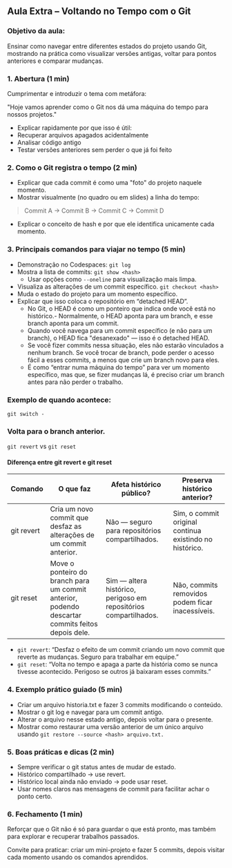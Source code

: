 ## Aula Extra – Voltando no Tempo com o Git
### Objetivo da aula:
Ensinar como navegar entre diferentes estados do projeto usando Git, mostrando na prática como visualizar versões antigas, voltar para pontos anteriores e comparar mudanças.

### 1. Abertura (1 min)
Cumprimentar e introduzir o tema com metáfora:

"Hoje vamos aprender como o Git nos dá uma máquina do tempo para nossos projetos."

- Explicar rapidamente por que isso é útil:
- Recuperar arquivos apagados acidentalmente
- Analisar código antigo
- Testar versões anteriores sem perder o que já foi feito

### 2. Como o Git registra o tempo (2 min)
- Explicar que cada commit é como uma "foto" do projeto naquele momento.
- Mostrar visualmente (no quadro ou em slides) a linha do tempo:
> Commit A → Commit B → Commit C → Commit D
- Explicar o conceito de hash e por que ele identifica unicamente cada momento.

### 3. Principais comandos para viajar no tempo (5 min)
- Demonstração no Codespaces: `git log`
- Mostra a lista de commits: `git show <hash>`
  - Usar opções como `--oneline` para visualização mais limpa.
- Visualiza as alterações de um commit específico. `git checkout <hash>`
- Muda o estado do projeto para um momento específico.
- Explicar que isso coloca o repositório em “detached HEAD”.
    - No Git, o HEAD é como um ponteiro que indica onde você está no histórico.- Normalmente, o HEAD aponta para um branch, e esse branch aponta para um commit.
    - Quando você navega para um commit específico (e não para um branch), o HEAD fica "desanexado" — isso é o detached HEAD.
    - Se você fizer commits nessa situação, eles não estarão vinculados a nenhum branch. Se você trocar de branch, pode perder o acesso fácil a esses commits, a menos que crie um branch novo para eles.
    - É como “entrar numa máquina do tempo” para ver um momento específico, mas que, se fizer mudanças lá, é preciso criar um branch antes para não perder o trabalho.

### Exemplo de quando acontece:
`git switch -`

### Volta para o branch anterior.

`git revert` vs `git reset`

#### Diferença entre git revert e git reset
Comando| O que faz | Afeta histórico público?|	Preserva histórico anterior?|
-------|-----------| ------------------------|------------------------------|
git revert | Cria um novo commit que desfaz as alterações de um commit anterior.| Não — seguro para repositórios compartilhados.| Sim, o commit original continua existindo no histórico.|
git reset|	Move o ponteiro do branch para um commit anterior, podendo descartar commits feitos depois dele.| Sim — altera histórico, perigoso em repositórios compartilhados.| Não, commits removidos podem ficar inacessíveis.

- `git revert`: “Desfaz o efeito de um commit criando um novo commit que reverte as mudanças. Seguro para trabalhar em equipe.”
- `git reset`: “Volta no tempo e apaga a parte da história como se nunca tivesse acontecido. Perigoso se outros já baixaram esses commits.”

### 4. Exemplo prático guiado (5 min)
- Criar um arquivo historia.txt e fazer 3 commits modificando o conteúdo.
- Mostrar o git log e navegar para um commit antigo.
- Alterar o arquivo nesse estado antigo, depois voltar para o presente.
- Mostrar como restaurar uma versão anterior de um único arquivo usando `git restore --source <hash> arquivo.txt.`

### 5. Boas práticas e dicas (2 min)
- Sempre verificar o git status antes de mudar de estado.
- Histórico compartilhado → use revert.
- Histórico local ainda não enviado → pode usar reset.
- Usar nomes claros nas mensagens de commit para facilitar achar o ponto certo.

### 6. Fechamento (1 min)
Reforçar que o Git não é só para guardar o que está pronto, mas também para explorar e recuperar trabalhos passados.

Convite para praticar: criar um mini-projeto e fazer 5 commits, depois visitar cada momento usando os comandos aprendidos.